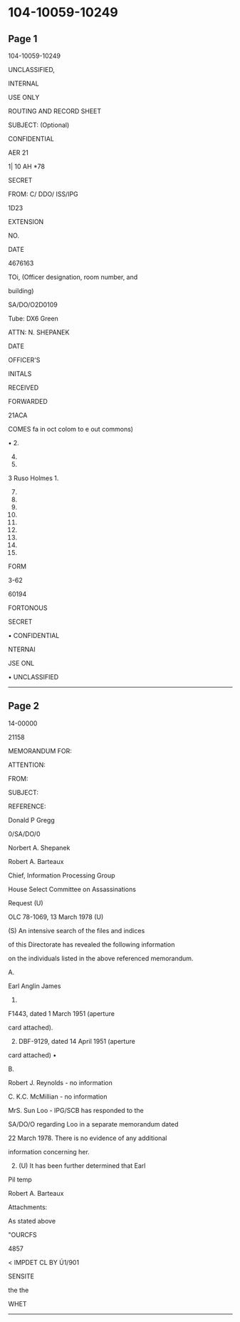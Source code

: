 # 104-10059-10249

## Page 1

104-10059-10249

UNCLASSIFIED,

INTERNAL

USE ONLY

ROUTING AND RECORD SHEET

SUBJECT: (Optional)

CONFIDENTIAL

AER 21

1| 10 AH *78

SECRET

FROM: C/ DDO/ ISS/IPG

1D23

EXTENSION

NO.

DATE

4676163

TOi, (Officer designation, room number, and

building)

SA/DO/O2D0109

Tube: DX6 Green

ATTN: N. SHEPANEK

DATE

OFFICER'S

INITALS

RECEIVED

FORWARDED

21ACA

COMES fa in oct colom to e out commons)

• 2.

4.

5.

3 Ruso Holmes 1.

7.

8.

9.

10.

11.

12.

13.

14.

15.

FORM

3-62

60194

FORTONOUS

SECRET

• CONFIDENTIAL

NTERNAI

JSE ONL

• UNCLASSIFIED

---

## Page 2

14-00000

21158

MEMORANDUM FOR:

ATTENTION:

FROM:

SUBJECT:

REFERENCE:

Donald P Gregg

0/SA/DO/0

Norbert A. Shepanek

Robert A. Barteaux

Chief, Information Processing Group

House Select Committee on Assassinations

Request (U)

OLC 78-1069, 13 March 1978 (U)

(S) An intensive search of the files and indices

of this Directorate has revealed the following information

on the individuals listed in the above referenced memorandum.

A.

Earl Anglin James

1.

F1443, dated 1 March 1951 (aperture

card attached).

2. DBF-9129, dated 14 April 1951 (aperture

card attached) •

B.

Robert J. Reynolds - no information

C. K.C. McMillian - no information

MrS. Sun Loo - IPG/SCB has responded to the

SA/DO/O regarding Loo in a separate memorandum dated

22 March 1978. There is no evidence of any additional

information concerning her.

2. (U) It has been further determined that Earl

Pil temp

Robert A. Barteaux

Attachments:

As stated above

"OURCFS

4857

< IMPDET CL BY Ú1/901

SENSITE

the the

WHET

---

